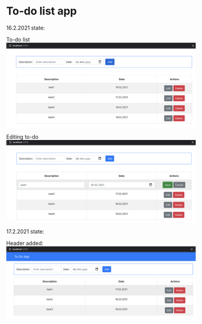 # To-do list app

16.2.2021 state: 

To-do list 
![ScreenShot](src/screenshots/updList2021-02-16.png) 

Editing to-do
![ScreenShot](src/screenshots/updEdit2021-02-16.png) 

17.2.2021 state:

Header added: 
![ScreenShot](src/screenshots/header2021-02-17.png) 
